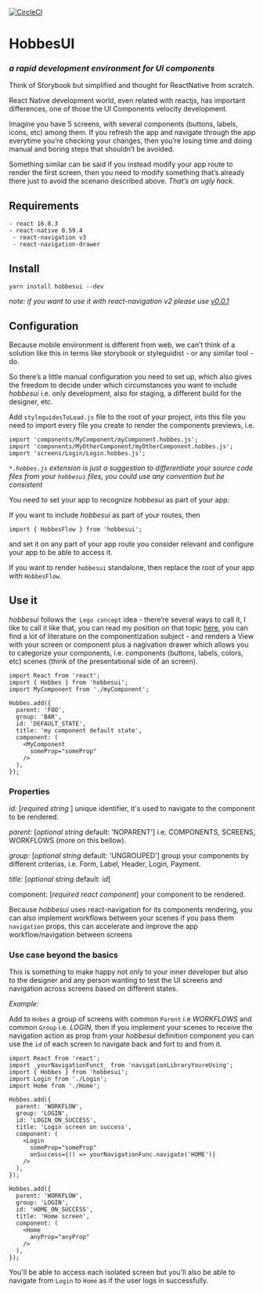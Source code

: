 [![CircleCI](https://circleci.com/gh/diablourbano/HobbesUI/tree/master.svg?style=svg)](https://circleci.com/gh/diablourbano/HobbesUI/tree/master)

# HobbesUI
### _a rapid development environment for UI components_

Think of Storybook but simplified and thought for ReactNative from scratch.

React Native development world, even related with reactjs, has important differences, one of those the UI Components velocity development.

Imagine you have 5 screens, with several components (buttons, labels, icons, etc) among them. If you refresh the app and navigate through 
the app everytime you’re checking your changes, then you’re losing time and doing manual and boring steps that shouldn’t be avoided.

Something similar can be said if you instead modify your app route to render the first screen, then you need to modify something that’s 
already there just to avoid the scenario described above. *That’s an ugly hack.*

## Requirements
```
- react 16.8.3
- react-native 0.59.4
 - react-navigation v3
 - react-navigation-drawer
```

## Install
```
yarn install hobbesui --dev
```

_note: if you want to use it with react-navigation v2 please use [v0.0.1](https://github.com/diablourbano/hobbesui/tree/v0.0.1)_

## Configuration
Because mobile environment is different from web, we can’t think of a solution like this in terms like storybook or styleguidist - or any similar tool - do. 

So there’s a little manual configuration you need to set up, which also gives the freedom to decide under which circumstances you want to include *hobbesui* i.e. only development, also for staging, a different build for the designer, etc.

Add `styleguidesToLoad.js` file to the root of your project, into this file you need to import every file you create to render the components previews, i.e.

```
import 'components/MyComponent/myComponent.hobbes.js';
import 'components/MyOtherComponent/myOtherComponent.hobbes.js';
import 'screens/Login/Login.hobbes.js';
```

_`*.hobbes.js` extension is just a suggestion to differentiate your source code files from your `hobbesui` files, you could use any convention but be consistent_

You need to set your app to recognize *hobbesui* as part of your app:

If you want to include *hobbesui* as part of your routes, then

```
import { HobbesFlow } from 'hobbesui';
```

and set it on any part of your app route you consider relevant and configure your app to be able to access it.

If you want to render `hobbesui` standalone, then replace the root of your app with `HobbesFlow`.

## Use it
*hobbesui* follows the` Lego concept` idea - there’re several ways to call it, I like to call it like that, you can read my position on that
topic [here](https://www.diablourbano.com/the-lego-concept/), you can find a lot of literature on the componentization subject - and renders 
a View with your screen or component plus a nagivation drawer which allows you to categorize your components, i.e. components 
(buttons, labels, colors, etc) scenes (think of the presentational side of an screen).

```
import React from 'react';
import { Hobbes } from 'hobbesui';
import MyComponent from './myComponent';

Hobbes.add({
  parent: 'FOO',
  group: 'BAR',
  id: 'DEFAULT_STATE',
  title: 'my component default state',
  component: (
    <MyComponent
      someProp="someProp"
    />
  ),
});
```

### Properties
*id:* [_required_ _string_ ] unique identifier, it's used to navigate to the component to be rendered.

*parent:* [_optional_ _string_ default: 'NOPARENT'] i.e. COMPONENTS, SCREENS, WORKFLOWS (more on this bellow).

*group:* [_optional_ _string_ default: 'UNGROUPED'] group your components by different criterias, i.e. Form, Label, Header, Login, Payment.

*title:* [_optional_ _string_ default: _id_]

component: [_required_ _react component_] your component to be rendered.

Because *hobbesui* uses react-navigation for its components rendering, you can also implement workflows between your scenes if you pass 
them `navigation` props, this can accelerate and improve the app workflow/navigation between screens

### Use case beyond the basics
This is something to make happy not only to your inner developer but also to the designer and any person wanting to test the UI screens and navigation across screens based on different states.

*Example:*

Add to `Hobes` a group of screens with common `Parent` i.e *WORKFLOWS* and common `Group` i.e. *LOGIN*, then if you implement your scenes to receive the navigation action as prop from your *hobbesui* definition component you can use the `id` of each screen to navigate back and fort to and from it.

```
import React from 'react';
import _yourNavigationFunct_ from 'navigationLibraryYoureUsing';
import { Hobbes } from 'hobbesui';
import Login from './Login';
import Home from './Home';

Hobbes.add({
  parent: 'WORKFLOW',
  group: 'LOGIN',
  id: 'LOGIN_ON_SUCCESS',
  title: 'Login screen on success',
  component: (
    <Login
      someProp="someProp"
      onSuccess={() => yourNavigationFunc.navigate('HOME')}
    />
  ),
});

Hobbes.add({
  parent: 'WORKFLOW',
  group: 'LOGIN',
  id: 'HOME_ON_SUCCESS',
  title: 'Home screen',
  component: (
    <Home
      anyProp="anyProp"
    />
  ),
});
```

You'll be able to access each isolated screen but you'll also be able to navigate from `Login` to `Home` as if the user logs in successfully.
